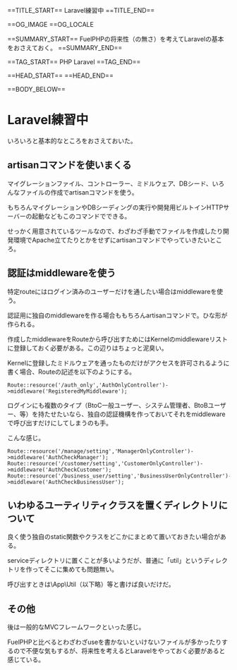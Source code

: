 ==TITLE_START==
Laravel練習中
==TITLE_END==

==OG_IMAGE 
==OG_LOCALE 

==SUMMARY_START==
FuelPHPの将来性（の無さ）を考えてLaravelの基本をおさえておく。
==SUMMARY_END==

==TAG_START==
PHP Laravel
==TAG_END==

==HEAD_START==
==HEAD_END==

==BODY_BELOW==

# Laravel練習中

いろいろと基本的なところをおさえておいた。

## artisanコマンドを使いまくる

マイグレーションファイル、コントローラー、ミドルウェア、DBシード、いろんなファイルの作成でartisanコマンドを使う。

もちろんマイグレーションやDBシーディングの実行や開発用ビルトインHTTPサーバーの起動などもこのコマンドでできる。

せっかく用意されているツールなので、わざわざ手動でファイルを作成したり開発環境でApache立てたりとかをせずにartisanコマンドでやっていきたいところ。

## 認証はmiddlewareを使う

特定routeにはログイン済みのユーザーだけを通したい場合はmiddlewareを使う。

認証用に独自のmiddlewareを作る場合ももちろんartisanコマンドで。ひな形が作られる。

作成したmiddlewareをRouteから呼び出すためにはKernelのmiddlewareリストに登録しておく必要がある。この辺りはちょっと泥臭い。

Kernelに登録したミドルウェアを通ったものだけがアクセスを許可されるように書く場合、Routeの記述を以下のようにする。

    Route::resource('/auth_only','AuthOnlyController')->middleware('RegisteredMyMiddleware');

ログインにも複数のタイプ（BtoC一般ユーザー、システム管理者、BtoBユーザー、等）を持たせたいなら、独自の認証機構を作っておいてそれをmiddlewareで呼び出すだけにしてしまうのも手。

こんな感じ。

    Route::resource('/manage/setting','ManagerOnlyController')->middleware('AuthCheckManager');
    Route::resource('/customer/setting','CustomerOnlyController')->middleware('AuthCheckCustomer');
    Route::resource('/business_user/setting','BusinessUserOnlyController')->middleware('AuthCheckBusinessUser');

## いわゆるユーティリティクラスを置くディレクトリについて

良く使う独自のstatic関数やクラスをどこかにまとめて置いておきたい場合がある。

serviceディレクトリに置くことが多いようだが、普通に「util」というディレクトリを作ってそこに集めても問題無い。

呼び出すときは\App\Util（以下略）等と書けば良いだけだ。

## その他

後は一般的なMVCフレームワークといった感じ。

FuelPHPと比べるとわざわざuseを書かないといけないファイルが多かったりするので不便な気もするが、将来性を考えるとLaravelをやっておく必要があると感じている。

